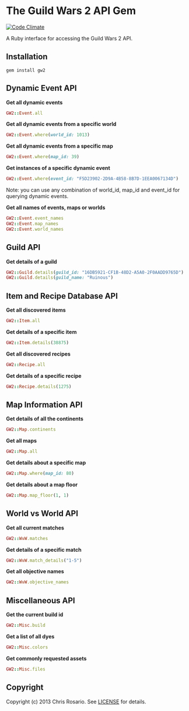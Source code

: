 # The Guild Wars 2 API Gem
[![Code Climate](https://codeclimate.com/github/parix/gw2.png)](https://codeclimate.com/github/parix/gw2)

A Ruby interface for accessing the Guild Wars 2 API.

## Installation

    gem install gw2


## Dynamic Event API

**Get all dynamic events**

```ruby
GW2::Event.all
```

**Get all dynamic events from a specific world**

```ruby
GW2::Event.where(world_id: 1013)
```

**Get all dynamic events from a specific map**

```ruby
GW2::Event.where(map_id: 39)
```

**Get instances of a specific dynamic event**

```ruby
GW2::Event.where(event_id: "F5D23902-2D9A-4B58-8B7D-1EEA0067134D")
```

Note: you can use any combination of world_id, map_id and event_id for querying dynamic events.

**Get all names of events, maps or worlds**

```ruby
GW2::Event.event_names
GW2::Event.map_names
GW2::Event.world_names
```

## Guild API

**Get details of a guild**

```ruby
GW2::Guild.details(guild_id: "16DB5921-CF1B-48D2-A5A0-2F0AADD9765D")
GW2::Guild.details(guild_name: "Ruinous")
```

## Item and Recipe Database API

**Get all discovered items**

```ruby
GW2::Item.all
```

**Get details of a specific item**

```ruby
GW2::Item.details(38875)
```

**Get all discovered recipes**

```ruby
GW2::Recipe.all
```

**Get details of a specific recipe**

```ruby
GW2::Recipe.details(1275)
```

## Map Information API

**Get details of all the continents**

```ruby
GW2::Map.continents
```

**Get all maps**

```ruby
GW2::Map.all
```

**Get details about a specific map**

```ruby
GW2::Map.where(map_id: 80)
```

**Get details about a map floor**

```ruby
GW2::Map.map_floor(1, 1)
```

## World vs World API

**Get all current matches**

```ruby
GW2::WvW.matches
```

**Get details of a specific match**

```ruby
GW2::WvW.match_details("1-5")
```

**Get all objective names**

```ruby
GW2::WvW.objective_names
```


## Miscellaneous API

**Get the current build id**

```ruby
GW2::Misc.build
```

**Get a list of all dyes**

```ruby
GW2::Misc.colors
```

**Get commonly requested assets**

```ruby
GW2::Misc.files
```

## Copyright
Copyright (c) 2013 Chris Rosario.
See [LICENSE][] for details.

[license]: LICENSE.md
